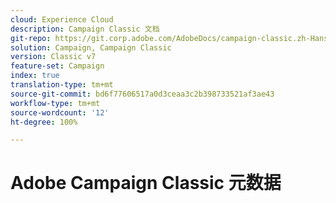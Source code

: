 ```yaml
---
cloud: Experience Cloud
description: Campaign Classic 文档
git-repo: https://git.corp.adobe.com/AdobeDocs/campaign-classic.zh-Hans
solution: Campaign, Campaign Classic
version: Classic v7
feature-set: Campaign
index: true
translation-type: tm+mt
source-git-commit: bd6f77606517a0d3ceaa3c2b398733521af3ae43
workflow-type: tm+mt
source-wordcount: '12'
ht-degree: 100%

---
```



# Adobe Campaign Classic 元数据
